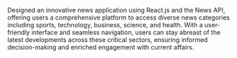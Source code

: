 Designed an innovative news application using React.js and the News API, offering users a comprehensive platform to access diverse news categories including sports, technology, business, science, and health. With a user-friendly interface and seamless navigation, users can stay abreast of the latest developments across these critical sectors, ensuring informed decision-making and enriched engagement with current affairs.

